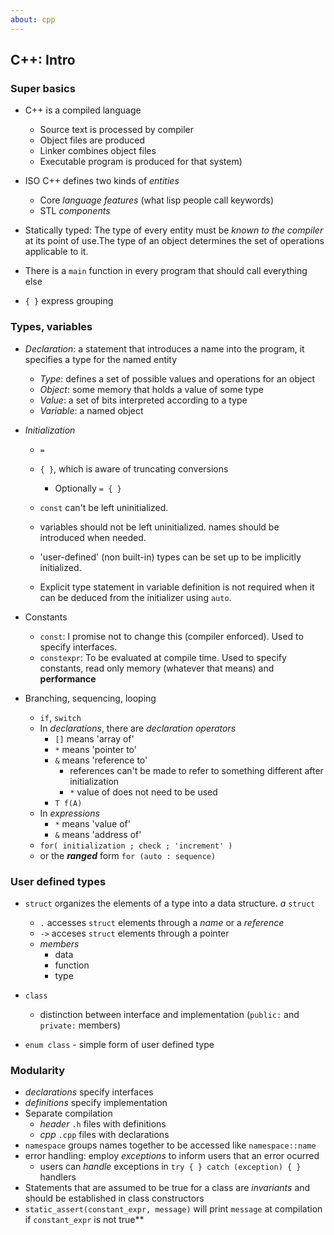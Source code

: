 ```yaml
---
about: cpp
---
```

## C++: Intro
### Super basics
* C++ is a compiled language
	* Source text is processed by compiler
	* Object files are produced
	* Linker combines object files
	* Executable program is produced for that system)  

* ISO C++ defines two kinds of *entities*
	* Core *language features* (what lisp people call keywords)
	* STL *components*  

* Statically typed: The type of every entity must be *known to the compiler* at its point of use.The type of an object determines the set of operations applicable to it.
* There is a  `main` function in every program that should call everything else 
* `{ }`  express grouping

### Types, variables
* *Declaration*: a statement that introduces a name into the program, it specifies a type for the named entity
	* *Type*: defines a set of possible values and operations for an object
	* *Object*: some memory that holds a value of some type
	* *Value*: a set of bits interpreted according to a type
	* *Variable*: a named object  

* *Initialization*
	* `=`
	* `{ }`, which is aware of truncating conversions
		* Optionally `= { }`
	* `const` can't be left uninitialized.
	* variables should not be left uninitialized. names should be introduced when needed.
	* 'user-defined' (non built-in) types can be set up to be implicitly initialized.  

	* Explicit type statement in variable definition is not required when it can be deduced from the initializer using `auto`.  


* Constants
	* `const`: I promise not to change this (compiler enforced). Used to specify interfaces.
	* `constexpr`: To be evaluated at compile time. Used to specify constants, read only memory (whatever that means) and **performance**  

* Branching, sequencing, looping
	* `if`, `switch`
	* In *declarations*, there are *declaration operators*
		* `[]` means 'array of'
		* `*` means 'pointer to'
		* `&` means 'reference to'
			* references can't be made to refer to something different after initialization
			* `*` value of does not need to be used
		* `T f(A)` 
	* In *expressions*
		* `*` means 'value of'
		* `&` means 'address of'
	* `for( initialization ; check ; 'increment' )`
	* or the ***ranged*** form `for (auto : sequence)`  

### User defined types
* `struct` organizes the elements of a type into a data structure. *a* `struct`
	* `.` accesses `struct` elements through a *name* or a *reference*
	* `->` acceses `struct` elements through a pointer
	* *members*
		* data
		* function
		* type

* `class` 
	* distinction between interface and implementation (`public:` and `private:` members) 
* `enum class` - simple form of user defined type

### Modularity
* *declarations* specify interfaces
* *definitions* specify implementation
* Separate compilation
	* *header* `.h` files with definitions
	* *cpp* `.cpp` files with declarations
* `namespace` groups names together to be accessed like `namespace::name`
* error handling: employ *exceptions* to inform users that an error ocurred
	* users can *handle* exceptions in `try { } catch (exception) { }` handlers
* Statements that are assumed to be true for a class are *invariants* and should be established in class constructors
* `static_assert(constant_expr, message)` will print `message` at compilation if `constant_expr` is not true**
